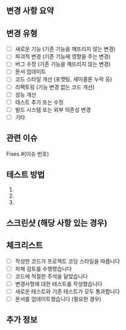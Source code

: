 ## 변경 사항 요약
<!-- 이 PR에서 수행한 주요 변경 사항을 간략히 설명해주세요 -->

## 변경 유형
<!-- 해당하는 항목에 'x'를 표시해주세요 -->
- [ ] 새로운 기능 (기존 기능을 깨뜨리지 않는 변경)
- [ ] 파괴적 변경 (기존 기능에 영향을 주는 변경)
- [ ] 버그 수정 (기존 기능을 깨뜨리지 않는 변경)
- [ ] 문서 업데이트
- [ ] 코드 스타일 개선 (포맷팅, 세미콜론 누락 등)
- [ ] 리팩토링 (기능 변경 없는 코드 개선)
- [ ] 성능 개선
- [ ] 테스트 추가 또는 수정
- [ ] 빌드 시스템 또는 외부 의존성 변경
- [ ] 기타

## 관련 이슈
<!-- 관련된 이슈가 있다면 링크해주세요 -->
Fixes #(이슈 번호)

## 테스트 방법
<!-- 이 변경사항을 어떻게 테스트했는지 설명해주세요 -->
1. 
2. 
3. 

## 스크린샷 (해당 사항 있는 경우)
<!-- 스크린샷을 첨부해주세요 -->

## 체크리스트
- [ ] 작성한 코드가 프로젝트 코딩 스타일을 따릅니다
- [ ] 자체 검토를 수행했습니다
- [ ] 코드에 적절한 주석을 달았습니다
- [ ] 변경사항에 대한 테스트를 작성했습니다
- [ ] 새로운 테스트와 기존 테스트가 모두 통과합니다
- [ ] 문서를 업데이트했습니다 (필요한 경우)

## 추가 정보
<!-- 리뷰어가 알아야 할 추가 정보가 있다면 작성해주세요 -->